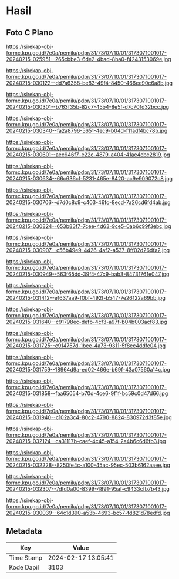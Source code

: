 # Hasil

## Foto C Plano

https://sirekap-obj-formc.kpu.go.id/7e0a/pemilu/pdpr/31/73/07/10/01/3173071001017-20240215-025951--265cbbe3-6de2-4bad-8ba0-f4243153069e.jpg

https://sirekap-obj-formc.kpu.go.id/7e0a/pemilu/pdpr/31/73/07/10/01/3173071001017-20240215-030122--dd7a6358-be83-49f4-8450-466ee90c6a8b.jpg

https://sirekap-obj-formc.kpu.go.id/7e0a/pemilu/pdpr/31/73/07/10/01/3173071001017-20240215-030301--b763f35b-82c7-45b4-8e5f-d7c701d32bcc.jpg

https://sirekap-obj-formc.kpu.go.id/7e0a/pemilu/pdpr/31/73/07/10/01/3173071001017-20240215-030340--fa2a8796-5651-4ec9-b04d-f11adf4bc78b.jpg

https://sirekap-obj-formc.kpu.go.id/7e0a/pemilu/pdpr/31/73/07/10/01/3173071001017-20240215-030601--aec946f7-e22c-4879-a404-41ae4cbc2819.jpg

https://sirekap-obj-formc.kpu.go.id/7e0a/pemilu/pdpr/31/73/07/10/01/3173071001017-20240215-030634--66c636cf-5231-465e-8420-ac9e909072c8.jpg

https://sirekap-obj-formc.kpu.go.id/7e0a/pemilu/pdpr/31/73/07/10/01/3173071001017-20240215-030706--d7d0c8c9-c403-46fc-8ecd-7a26cd6fd4ab.jpg

https://sirekap-obj-formc.kpu.go.id/7e0a/pemilu/pdpr/31/73/07/10/01/3173071001017-20240215-030824--653b83f7-7cee-4d63-9ce5-0ab6c99f3ebc.jpg

https://sirekap-obj-formc.kpu.go.id/7e0a/pemilu/pdpr/31/73/07/10/01/3173071001017-20240215-030907--c56b49e9-4426-4af2-a537-8ff02d26dfa2.jpg

https://sirekap-obj-formc.kpu.go.id/7e0a/pemilu/pdpr/31/73/07/10/01/3173071001017-20240215-030949--563f65dd-39f4-47c9-bab3-84731761e047.jpg

https://sirekap-obj-formc.kpu.go.id/7e0a/pemilu/pdpr/31/73/07/10/01/3173071001017-20240215-031412--e1637aa9-f0bf-492f-b547-7e26122a69bb.jpg

https://sirekap-obj-formc.kpu.go.id/7e0a/pemilu/pdpr/31/73/07/10/01/3173071001017-20240215-031640--c91798ec-defb-4cf3-a97f-b04b003acf83.jpg

https://sirekap-obj-formc.kpu.go.id/7e0a/pemilu/pdpr/31/73/07/10/01/3173071001017-20240215-031725--c914757d-1bee-4a73-9311-5f8ec4ddfe04.jpg

https://sirekap-obj-formc.kpu.go.id/7e0a/pemilu/pdpr/31/73/07/10/01/3173071001017-20240215-031759--18964d9a-ed02-466e-b69f-43a07560a14c.jpg

https://sirekap-obj-formc.kpu.go.id/7e0a/pemilu/pdpr/31/73/07/10/01/3173071001017-20240215-031858--faa65054-b70d-4ce6-9f1f-bc59c0d47d66.jpg

https://sirekap-obj-formc.kpu.go.id/7e0a/pemilu/pdpr/31/73/07/10/01/3173071001017-20240215-031940--c102a3c4-80c2-4790-8824-830972d3f85e.jpg

https://sirekap-obj-formc.kpu.go.id/7e0a/pemilu/pdpr/31/73/07/10/01/3173071001017-20240215-032124--ca31117b-caef-4c45-a154-2a4b6c6d6fb3.jpg

https://sirekap-obj-formc.kpu.go.id/7e0a/pemilu/pdpr/31/73/07/10/01/3173071001017-20240215-032228--8250fe4c-a100-45ac-95ec-503b6162aaee.jpg

https://sirekap-obj-formc.kpu.go.id/7e0a/pemilu/pdpr/31/73/07/10/01/3173071001017-20240215-032307--7dfd0a00-8399-4891-95af-c9433cfb7b43.jpg

https://sirekap-obj-formc.kpu.go.id/7e0a/pemilu/pdpr/31/73/07/10/01/3173071001017-20240215-030039--64c1d390-a53b-4693-bc57-fd821d78edfd.jpg


## Metadata

| Key        | Value               |
| ---------- | ------------------- |
| Time Stamp | 2024-02-17 13:05:41 |
| Kode Dapil | 3103                |



